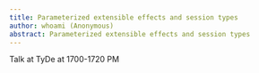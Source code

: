 ```yaml
---
title: Parameterized extensible effects and session types
author: whoami (Anonymous)
abstract: Parameterized extensible effects and session types
---
```


Talk at TyDe at 1700-1720 PM
